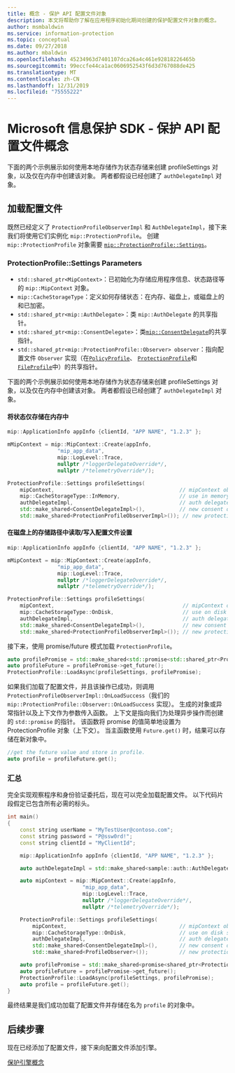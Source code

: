```yaml
---
title: 概念 - 保护 API 配置文件对象
description: 本文将帮助你了解在应用程序初始化期间创建的保护配置文件对象的概念。
author: msmbaldwin
ms.service: information-protection
ms.topic: conceptual
ms.date: 09/27/2018
ms.author: mbaldwin
ms.openlocfilehash: 45234963d7401107dca26a4c461e92818226465b
ms.sourcegitcommit: 99eccfe44ca1ac0606952543f6d3d767088de425
ms.translationtype: MT
ms.contentlocale: zh-CN
ms.lasthandoff: 12/31/2019
ms.locfileid: "75555222"
---
```

# <a name="microsoft-information-protection-sdk---protection-api-profile-concepts"></a>Microsoft 信息保护 SDK - 保护 API 配置文件概念

下面的两个示例展示如何使用本地存储作为状态存储来创建 profileSettings 对象，以及仅在内存中创建该对象。 两者都假设已经创建了 `authDelegateImpl` 对象。

## <a name="load-a-profile"></a>加载配置文件

既然已经定义了 `ProtectionProfileObserverImpl` 和 `AuthDelegateImpl`，接下来我们将使用它们实例化 `mip::ProtectionProfile`。 创建 `mip::ProtectionProfile` 对象需要 [`mip::ProtectionProfile::Settings`](reference/class_mip_ProtectionProfile_settings.md)。

### <a name="protectionprofilesettings-parameters"></a>ProtectionProfile::Settings Parameters

- `std::shared_ptr<MipContext>`：已初始化为存储应用程序信息、状态路径等的 `mip::MipContext` 对象。
- `mip::CacheStorageType`：定义如何存储状态：在内存、磁盘上，或磁盘上的和已加密。
- `std::shared_ptr<mip::AuthDelegate>`：类 `mip::AuthDelegate` 的共享指针。
- `std::shared_ptr<mip::ConsentDelegate>`：类[`mip::ConsentDelegate`](reference/class_mip_consentdelegate.md)的共享指针。
- `std::shared_ptr<mip::ProtectionProfile::Observer> observer`：指向配置文件 `Observer` 实现（在[`PolicyProfile`](reference/class_mip_policyprofile_observer.md)、 [`ProtectionProfile`](reference/class_mip_protectionprofile_observer.md)和[`FileProfile`](reference/class_mip_fileprofile_observer.md)中）的共享指针。

下面的两个示例展示如何使用本地存储作为状态存储来创建 profileSettings 对象，以及仅在内存中创建该对象。 两者都假设已经创建了 `authDelegateImpl` 对象。

#### <a name="store-state-in-memory-only"></a>将状态仅存储在内存中

```cpp
mip::ApplicationInfo appInfo {clientId, "APP NAME", "1.2.3" };

mMipContext = mip::MipContext::Create(appInfo,
                "mip_app_data",
                mip::LogLevel::Trace,
                nullptr /*loggerDelegateOverride*/,
                nullptr /*telemetryOverride*/);

ProtectionProfile::Settings profileSettings(
    mipContext,                                        // mipContext object
    mip::CacheStorageType::InMemory,                   // use in memory storage
    authDelegateImpl,                                  // auth delegate object
    std::make_shared<ConsentDelegateImpl>(),           // new consent delegate
    std::make_shared<ProtectionProfileObserverImpl>()); // new protection profile observer
```

#### <a name="readwrite-profile-settings-from-storage-path-on-disk"></a>在磁盘上的存储路径中读取/写入配置文件设置

```cpp
mip::ApplicationInfo appInfo {clientId, "APP NAME", "1.2.3" };

mMipContext = mip::MipContext::Create(appInfo,
                "mip_app_data",
                mip::LogLevel::Trace,
                nullptr /*loggerDelegateOverride*/,
                nullptr /*telemetryOverride*/);

ProtectionProfile::Settings profileSettings(
    mipContext,                                         // mipContext object
    mip::CacheStorageType::OnDisk,                      // use on disk storage
    authDelegateImpl,                                   // auth delegate object
    std::make_shared<ConsentDelegateImpl>(),            // new consent delegate
    std::make_shared<ProtectionProfileObserverImpl>()); // new protection profile
```

接下来，使用 promise/future 模式加载 `ProtectionProfile`。

```cpp
auto profilePromise = std::make_shared<std::promise<std::shared_ptr<ProtectionProfile>>>();
auto profileFuture = profilePromise->get_future();
ProtectionProfile::LoadAsync(profileSettings, profilePromise);
```

如果我们加载了配置文件，并且该操作已成功，则调用 `ProtectionProfileObserverImpl::OnLoadSuccess`（我们的 `mip::ProtectionProfile::Observer::OnLoadSuccess` 实现）。 生成的对象或异常指针以及上下文作为参数传入函数。 上下文是指向我们为处理异步操作而创建的 `std::promise` 的指针。 该函数将 promise 的值简单地设置为 ProtectionProfile 对象（上下文）。 当主函数使用 `Future.get()` 时，结果可以存储在新对象中。

```cpp
//get the future value and store in profile.
auto profile = profileFuture.get();
```

### <a name="putting-it-together"></a>汇总

完全实现观察程序和身份验证委托后，现在可以完全加载配置文件。 以下代码片段假定已包含所有必需的标头。

```cpp
int main()
{
    const string userName = "MyTestUser@contoso.com";
    const string password = "P@ssw0rd!";
    const string clientId = "MyClientId";

    mip::ApplicationInfo appInfo {clientId, "APP NAME", "1.2.3" };

    auto authDelegateImpl = std::make_shared<sample::auth::AuthDelegateImpl>(appInfo, userName, password);

    auto mipContext = mip::MipContext::Create(appInfo,
                        "mip_app_data",
                        mip::LogLevel::Trace,
                        nullptr /*loggerDelegateOverride*/,
                        nullptr /*telemetryOverride*/);

    ProtectionProfile::Settings profileSettings(
        mipContext,                                    // mipContext object
        mip::CacheStorageType::OnDisk,                 // use on disk storage
        authDelegateImpl,                              // auth delegate object
        std::make_shared<ConsentDelegateImpl>(),       // new consent delegate
        std::make_shared<ProfileObserver>());          // new protection profile observer

    auto profilePromise = std::make_shared<promise<shared_ptr<ProtectionProfile>>>();
    auto profileFuture = profilePromise->get_future();
    ProtectionProfile::LoadAsync(profileSettings, profilePromise);
    auto profile = profileFuture.get();
}
```

最终结果是我们成功加载了配置文件并存储在名为 `profile` 的对象中。

## <a name="next-steps"></a>后续步骤

现在已经添加了配置文件，接下来向配置文件添加引擎。

[保护引擎概念](concept-profile-engine-protection-engine-cpp.md)

